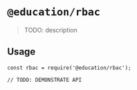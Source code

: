 # `@education/rbac`

> TODO: description

## Usage

```
const rbac = require('@education/rbac');

// TODO: DEMONSTRATE API
```
